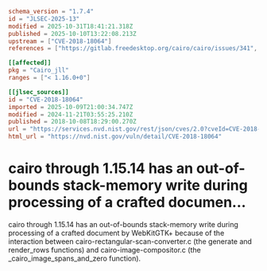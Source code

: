 ```toml
schema_version = "1.7.4"
id = "JLSEC-2025-13"
modified = 2025-10-31T18:41:21.318Z
published = 2025-10-10T13:22:08.213Z
upstream = ["CVE-2018-18064"]
references = ["https://gitlab.freedesktop.org/cairo/cairo/issues/341", "https://lists.apache.org/thread.html/rf9fa47ab66495c78bb4120b0754dd9531ca2ff0430f6685ac9b07772%40%3Cdev.mina.apache.org%3E", "https://gitlab.freedesktop.org/cairo/cairo/issues/341", "https://lists.apache.org/thread.html/rf9fa47ab66495c78bb4120b0754dd9531ca2ff0430f6685ac9b07772%40%3Cdev.mina.apache.org%3E"]

[[affected]]
pkg = "Cairo_jll"
ranges = ["< 1.16.0+0"]

[[jlsec_sources]]
id = "CVE-2018-18064"
imported = 2025-10-09T21:00:34.747Z
modified = 2024-11-21T03:55:25.210Z
published = 2018-10-08T18:29:00.270Z
url = "https://services.nvd.nist.gov/rest/json/cves/2.0?cveId=CVE-2018-18064"
html_url = "https://nvd.nist.gov/vuln/detail/CVE-2018-18064"
```

# cairo through 1.15.14 has an out-of-bounds stack-memory write during processing of a crafted documen...

cairo through 1.15.14 has an out-of-bounds stack-memory write during processing of a crafted document by WebKitGTK+ because of the interaction between cairo-rectangular-scan-converter.c (the generate and render_rows functions) and cairo-image-compositor.c (the _cairo_image_spans_and_zero function).


